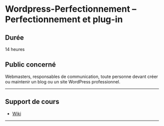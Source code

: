 # Wordpress-Perfectionnement – Perfectionnement et plug-in

## Durée

14 heures

## Public concerné

Webmasters, responsables de communication, toute personne devant créer ou maintenir un blog ou un site WordPress professionnel.

___

## Support de cours

* [Wiki](https://github.com/seeren-training/Wordpress-Perfectionnement/wiki)

___